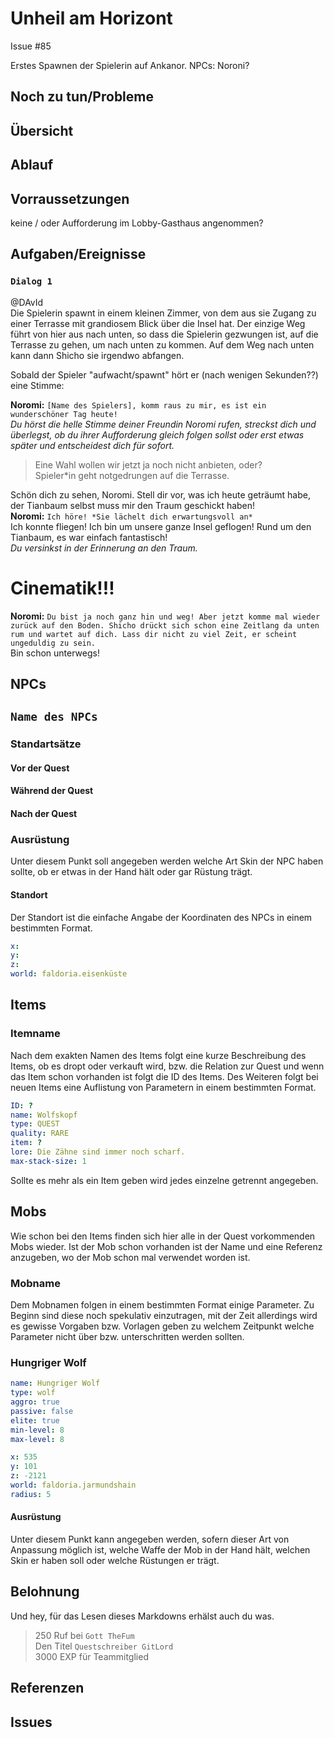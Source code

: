 # Unheil am Horizont

Issue #85

Erstes Spawnen der Spielerin auf Ankanor. 
NPCs:
Noroni?

## Noch zu tun/Probleme

## Übersicht


## Ablauf
## Vorraussetzungen

keine / oder Aufforderung im Lobby-Gasthaus angenommen?

## Aufgaben/Ereignisse

### `Dialog 1`

@DAvId   
Die Spielerin spawnt in einem kleinen Zimmer, von dem aus sie Zugang zu einer Terrasse mit grandiosem Blick über die Insel hat. Der einzige Weg führt von hier aus nach unten, so dass die Spielerin gezwungen ist, auf die Terrasse zu gehen, um nach unten zu kommen. Auf dem Weg nach unten kann dann Shicho sie irgendwo abfangen.

 Sobald der Spieler "aufwacht/spawnt" hört er (nach wenigen Sekunden??) eine Stimme:

**Noromi:** `[Name des Spielers], komm raus zu mir, es ist ein wunderschöner Tag heute!`   
*Du hörst die helle Stimme deiner Freundin Noromi rufen, streckst dich und überlegst, ob du ihrer Aufforderung gleich folgen sollst oder erst etwas später und entscheidest dich für sofort.*
> Eine Wahl wollen wir jetzt ja noch nicht anbieten, oder?   
Spieler*in geht notgedrungen auf die Terrasse.

Schön dich zu sehen, Noromi. Stell dir vor, was ich heute geträumt habe, der Tianbaum selbst muss mir den Traum geschickt haben!    
**Noromi:** `Ich höre! *Sie lächelt dich erwartungsvoll an*`   
Ich konnte fliegen! Ich bin um unsere ganze Insel geflogen! Rund um den Tianbaum, es war einfach fantastisch!    
*Du versinkst in der Erinnerung an den Traum.*

# Cinematik!!!

**Noromi:** `Du bist ja noch ganz hin und weg! Aber jetzt komme mal wieder zurück auf den Boden. Shicho drückt sich schon eine Zeitlang da unten rum und wartet auf dich. Lass dir nicht zu viel Zeit, er scheint ungeduldig zu sein.`   
Bin schon unterwegs!







## NPCs


## `Name des NPCs`

### Standartsätze  


#### Vor der Quest

#### Während der Quest  


#### Nach der Quest
    
### Ausrüstung

Unter diesem Punkt soll angegeben werden welche Art Skin der NPC haben sollte, ob er etwas in der Hand hält oder gar Rüstung trägt.

#### Standort

Der Standort ist die einfache Angabe der Koordinaten des NPCs in einem bestimmten Format. 

```yml
x: 
y: 
z: 
world: faldoria.eisenküste
```

## Items


### Itemname

Nach dem exakten Namen des Items folgt eine kurze Beschreibung des Items, ob es dropt oder verkauft wird, bzw. die Relation zur Quest und wenn das Item schon vorhanden ist folgt die ID des Items. Des Weiteren folgt bei neuen Items eine Auflistung von Parametern in einem bestimmten Format.

```yml
ID: ?
name: Wolfskopf
type: QUEST
quality: RARE 
item: ?
lore: Die Zähne sind immer noch scharf.
max-stack-size: 1
```


Sollte es mehr als ein Item geben wird jedes einzelne getrennt angegeben.

## Mobs

Wie schon bei den Items finden sich hier alle in der Quest vorkommenden Mobs wieder. Ist der Mob schon vorhanden ist der Name und eine Referenz anzugeben, wo der Mob schon mal verwendet worden ist.

### Mobname

Dem Mobnamen folgen in einem bestimmten Format einige Parameter. Zu Beginn sind diese noch spekulativ einzutragen, mit der Zeit allerdings wird es gewisse Vorgaben bzw. Vorlagen geben zu welchem Zeitpunkt welche Parameter nicht über bzw. unterschritten werden sollten.

### Hungriger Wolf

```yml
name: Hungriger Wolf
type: wolf
aggro: true
passive: false
elite: true
min-level: 8
max-level: 8
```
```yml
x: 535
y: 101
z: -2121
world: faldoria.jarmundshain
radius: 5
```


#### Ausrüstung

Unter diesem Punkt kann angegeben werden, sofern dieser Art von Anpassung möglich ist, welche Waffe der Mob in der Hand hält, welchen Skin er haben soll oder welche Rüstungen er trägt.

## Belohnung

Und hey, für das Lesen dieses Markdowns erhälst auch du was.
> 250 Ruf bei `Gott TheFum`  
> Den Titel `Questschreiber GitLord`  
> 3000 EXP für Teammitglied

## Referenzen


## Issues


